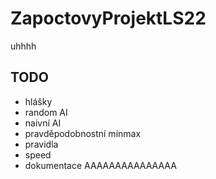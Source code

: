# ZapoctovyProjektLS22

uhhhh

## TODO

- hlášky
- random AI
- naivní AI
- pravděpodobnostní minmax
- pravidla
- speed
- dokumentace AAAAAAAAAAAAAAA
